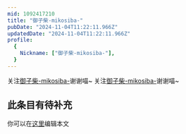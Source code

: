 ```yaml
---
mid: 1092417210
title: "御子柴-mikosiba-"
pubDate: "2024-11-04T11:22:11.966Z"
updatedDate: "2024-11-04T11:22:11.966Z"
profile:
  {
    Nickname: ["御子柴-mikosiba-"],
  }
---
```


关注[御子柴-mikosiba-](https://space.bilibili.com/1092417210)谢谢喵~ 关注[御子柴-mikosiba-](https://space.bilibili.com/1092417210)谢谢喵~

## 此条目有待补充
你可以在[这里](https://github.com/Yuhanawa/VTuber.ICU-Content/edit/master/v/御子柴-mikosiba-/index.md)编辑本文
